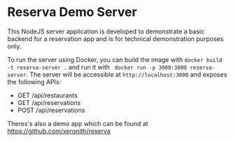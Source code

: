 # Reserva Demo Server

This NodeJS server application is developed to demonstrate a basic backend for a reservation app and is for technical demonstration purposes only.

To run the server using Docker, you can build the image with `docker build -t reserva-server .` and run it with ` docker run -p 3000:3000 reserva-server`. The server will be accessible at `http://localhost:3000` and exposes the following APIs:

- GET /api/restaurants
- GET /api/reservations
- POST /api/reservations

Theres's also a demo app which can be found at https://github.com/xeronith/reserva
